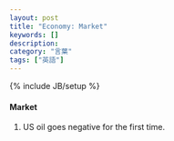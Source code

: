 ```yaml
---
layout: post
title: "Economy: Market"
keywords: []
description: 
category: "言葉"
tags: ["英語"]
---
```

{% include JB/setup %}


#### Market
1. US oil goes negative for the first time.
